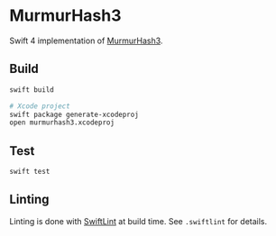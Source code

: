 # MurmurHash3

Swift 4 implementation of [MurmurHash3](https://en.wikipedia.org/wiki/MurmurHash#MurmurHash3).

## Build
```bash
swift build

# Xcode project
swift package generate-xcodeproj
open murmurhash3.xcodeproj
```

## Test
```bash
swift test
```

## Linting
Linting is done with [SwiftLint](https://github.com/realm/SwiftLint) at build time. 
See  `.swiftlint` for details.
